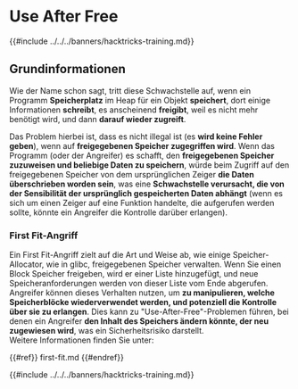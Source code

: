 # Use After Free

{{#include ../../../banners/hacktricks-training.md}}

## Grundinformationen

Wie der Name schon sagt, tritt diese Schwachstelle auf, wenn ein Programm **Speicherplatz** im Heap für ein Objekt **speichert**, dort einige Informationen **schreibt**, es anscheinend **freigibt**, weil es nicht mehr benötigt wird, und dann **darauf wieder zugreift**.

Das Problem hierbei ist, dass es nicht illegal ist (es **wird keine Fehler geben**), wenn auf **freigegebenen Speicher zugegriffen wird**. Wenn das Programm (oder der Angreifer) es schafft, den **freigegebenen Speicher zuzuweisen und beliebige Daten zu speichern**, würde beim Zugriff auf den freigegebenen Speicher von dem ursprünglichen Zeiger **die Daten überschrieben worden sein**, was eine **Schwachstelle verursacht, die von der Sensibilität der ursprünglich gespeicherten Daten abhängt** (wenn es sich um einen Zeiger auf eine Funktion handelte, die aufgerufen werden sollte, könnte ein Angreifer die Kontrolle darüber erlangen).

### First Fit-Angriff

Ein First Fit-Angriff zielt auf die Art und Weise ab, wie einige Speicher-Allocator, wie in glibc, freigegebenen Speicher verwalten. Wenn Sie einen Block Speicher freigeben, wird er einer Liste hinzugefügt, und neue Speicheranforderungen werden von dieser Liste vom Ende abgerufen. Angreifer können dieses Verhalten nutzen, um **zu manipulieren, welche Speicherblöcke wiederverwendet werden, und potenziell die Kontrolle über sie zu erlangen**. Dies kann zu "Use-After-Free"-Problemen führen, bei denen ein Angreifer **den Inhalt des Speichers ändern könnte, der neu zugewiesen wird**, was ein Sicherheitsrisiko darstellt.\
Weitere Informationen finden Sie unter:

{{#ref}}
first-fit.md
{{#endref}}

{{#include ../../../banners/hacktricks-training.md}}
